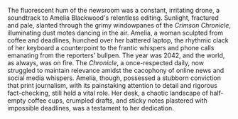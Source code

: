The fluorescent hum of the newsroom was a constant, irritating drone, a soundtrack to Amelia Blackwood's relentless editing.  Sunlight, fractured and pale, slanted through the grimy windowpanes of the *Crimson Chronicle*, illuminating dust motes dancing in the air.  Amelia, a woman sculpted from coffee and deadlines, hunched over her battered laptop, the rhythmic clack of her keyboard a counterpoint to the frantic whispers and phone calls emanating from the reporters' bullpen.  The year was 2042, and the world, as always, was on fire.  The *Chronicle*, a once-respected daily, now struggled to maintain relevance amidst the cacophony of online news and social media whispers.  Amelia, though, possessed a stubborn conviction that print journalism, with its painstaking attention to detail and rigorous fact-checking, still held a vital role.  Her desk, a chaotic landscape of half-empty coffee cups, crumpled drafts, and sticky notes plastered with impossible deadlines, was a testament to her dedication.

